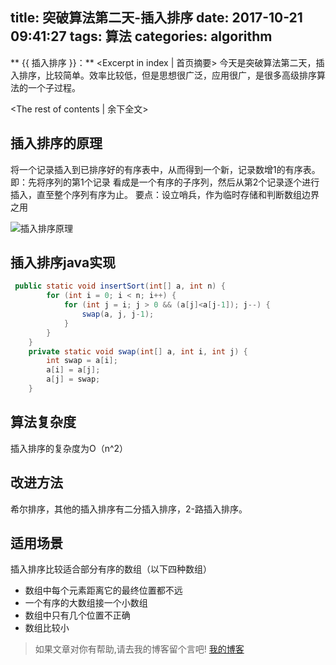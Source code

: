 title: 突破算法第二天-插入排序
date: 2017-10-21 09:41:27
tags: 算法
categories: algorithm
---
** {{ 插入排序 }}：** <Excerpt in index | 首页摘要>
    今天是突破算法第二天，插入排序，比较简单。效率比较低，但是思想很广泛，应用很广，是很多高级排序算法的一个子过程。
<!-- more -->
<The rest of contents | 余下全文>

## 插入排序的原理
 将一个记录插入到已排序好的有序表中，从而得到一个新，记录数增1的有序表。即：先将序列的第1个记录
 看成是一个有序的子序列，然后从第2个记录逐个进行插入，直至整个序列有序为止。
 要点：设立哨兵，作为临时存储和判断数组边界之用

![插入排序原理](http://o7kalf5h3.bkt.clouddn.com/insert.jpg)

## 插入排序java实现
```java
 public static void insertSort(int[] a, int n) {
        for (int i = 0; i < n; i++) {
            for (int j = i; j > 0 && (a[j]<a[j-1]); j--) {
                swap(a, j, j-1);
            }
        }
    }
    private static void swap(int[] a, int i, int j) {
        int swap = a[i];
        a[i] = a[j];
        a[j] = swap;
    }
```
## 算法复杂度
插入排序的复杂度为O（n^2）

## 改进方法
希尔排序，其他的插入排序有二分插入排序，2-路插入排序。

## 适用场景
插入排序比较适合部分有序的数组（以下四种数组）
* 数组中每个元素距离它的最终位置都不远
* 一个有序的大数组接一个小数组
* 数组中只有几个位置不正确
* 数组比较小



> 如果文章对你有帮助,请去我的博客留个言吧! [我的博客][1]

[1]: http://geeksblog.cc
